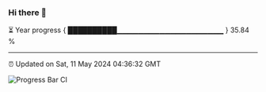 ### Hi there 👋

⏳ Year progress { ██████████▁▁▁▁▁▁▁▁▁▁▁▁▁▁▁▁▁▁▁▁ } 35.84 %

---

⏰ Updated on Sat, 11 May 2024 04:36:32 GMT

![Progress Bar CI](https://github.com/IshwaranRudhara/GIT-ACTION/workflows/Progress%20Bar%20CI/badge.svg)
